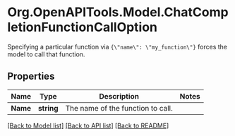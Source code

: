 # Org.OpenAPITools.Model.ChatCompletionFunctionCallOption
Specifying a particular function via `{\"name\": \"my_function\"}` forces the model to call that function. 

## Properties

Name | Type | Description | Notes
------------ | ------------- | ------------- | -------------
**Name** | **string** | The name of the function to call. | 

[[Back to Model list]](../README.md#documentation-for-models) [[Back to API list]](../README.md#documentation-for-api-endpoints) [[Back to README]](../README.md)

